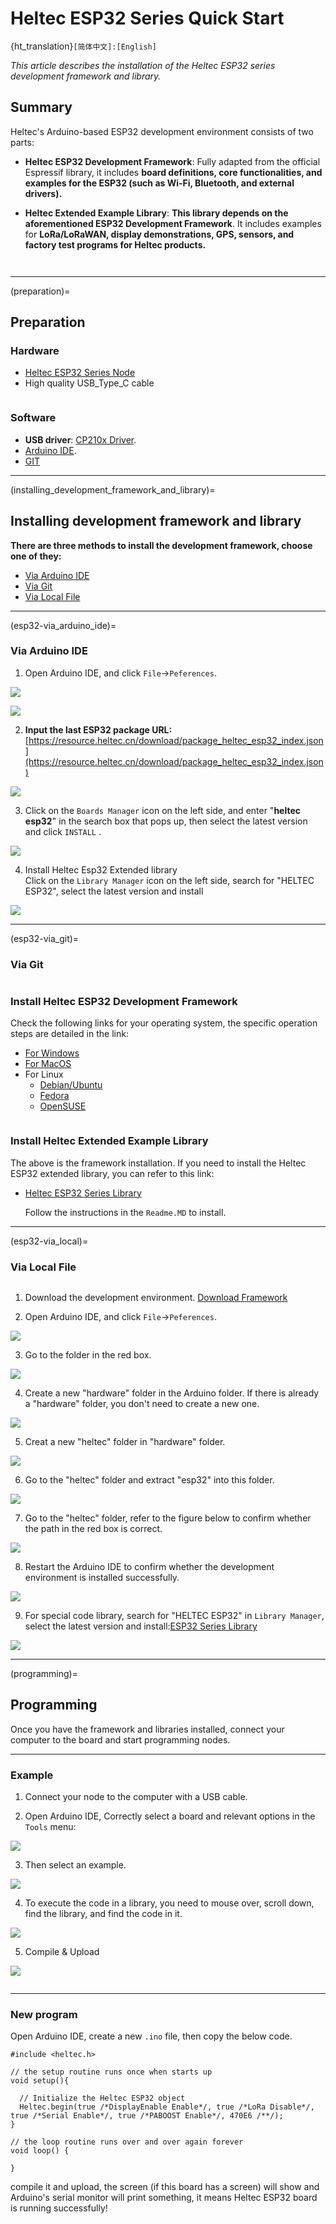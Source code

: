 # Heltec ESP32 Series Quick Start
{ht_translation}`[简体中文]:[English]`

*This article describes the installation of the Heltec ESP32 series development framework and library.*

## Summary
Heltec's Arduino-based ESP32 development environment consists of two parts:

- **Heltec ESP32 Development Framework**: Fully adapted from the official Espressif library, it includes **board definitions, core functionalities, and examples for the ESP32 (such as Wi-Fi, Bluetooth, and external drivers).**

- **Heltec Extended Example Library**: **This library depends on the aforementioned ESP32 Development Framework**. It includes examples for **LoRa/LoRaWAN, display demonstrations, GPS, sensors, and factory test programs for Heltec products.**

``` {warning} Framework v3.0.0 and Library v2.0.0 are updated together, Older frameworks and libraries are no longer applicable to the new ones.
```

``` {Tip} You can also use the official [Espressif Arduino framework](https://github.com/espressif/arduino-esp32) as a replacement for the Heltec ESP32 Development Framework. Just ensure that the corresponding version is compatible.
```

---------------------------------

(preparation)=
## Preparation
### Hardware
  - [Heltec ESP32 Series Node](https://heltec.org/product-category/lora/lrnode/esp32-lora/)
  - High quality USB_Type_C cable

``` {tip} Some cables only charge and do not transfer data, so you need to avoid this when uploading code.
```

### Software
  - **USB driver**: [CP210x Driver](https://resource.heltec.cn/download/tools/CP210x_Universal_Windows_Driver.zip).
  - [Arduino IDE](https://www.arduino.cc/en/software).
  - [GIT](https://www.arduino.cc/en/software)

--------------------------------------------

(installing_development_framework_and_library)=

## Installing development framework and library
**There are three methods to install the development framework, choose one of they:**
- [Via Arduino IDE](esp32-via_arduino_ide)
- [Via Git](esp32-via_git)
- [Via Local File](esp32-via_local)

---------------------------------------------------------------

(esp32-via_arduino_ide)=

### Via Arduino IDE

1. Open Arduino IDE, and click `File`->`Peferences`.

  ![](img/quick_start/01.png)

  ![](img/quick_start/02.png)

2. **Input the last ESP32 package URL:** [https://resource.heltec.cn/download/package_heltec_esp32_index.json](https://resource.heltec.cn/download/package_heltec_esp32_index.json)

  ![](img/quick_start/03.png)

3. Click on the `Boards Manager` icon on the left side, and enter "**heltec esp32**" in the search box that pops up, then select the latest version and click `INSTALL`	.

  ![](img/quick_start/05.png)

4. Install Heltec Esp32 Extended library<br>
   Click on the `Library Manager` icon on the left side, search for "HELTEC ESP32", select the latest version and install

  ![](img/quick_start/lib.png)

----------------------------------------------------

(esp32-via_git)=

### Via Git

``` {note} It is recommended to follow the path and file name as described below as much as possible to avoid unnecessary trouble.
```

### Install Heltec ESP32 Development Framework
Check the following links for your operating system, the specific operation steps are detailed in the link:
  - [For Windows](https://github.com/Heltec-Aaron-Lee/WiFi_Kit_series/blob/master/InstallGuide/windows.md)
  - [For MacOS](https://github.com/Heltec-Aaron-Lee/WiFi_Kit_series/blob/master/InstallGuide/mac.md)
  - For Linux
    - [Debian/Ubuntu](https://github.com/Heltec-Aaron-Lee/WiFi_Kit_series/blob/master/InstallGuide/debian_ubuntu.md)
    - [Fedora](https://github.com/Heltec-Aaron-Lee/WiFi_Kit_series/blob/master/InstallGuide/fedora.md)
    - [OpenSUSE](https://github.com/Heltec-Aaron-Lee/WiFi_Kit_series/blob/master/InstallGuide/opensuse.md)

  ``` {warning} After installation, please execute "get.exe" under the path of "Arduino\hardware\heltec\esp32\tools" to obtain the latest compilation tool.
  ```

### Install Heltec Extended Example Library
The above is the framework installation. If you need to install the Heltec ESP32 extended library, you can refer to this link:
- [Heltec ESP32 Series Library](https://github.com/HelTecAutomation/Heltec_ESP32)

  Follow the instructions in the `Readme.MD` to install.

------------------------------

(esp32-via_local)=

  ### Via Local File

  ``` {note} It is recommended to follow the path and file name as described below as much as possible to avoid unnecessary trouble.
  ```

  1. Download the development environment. [Download Framework](https://resource.heltec.cn/download/ESP32_framework)

  2. Open Arduino IDE, and click `File`->`Peferences`.

  ![](img/quick_start/01.png)

  3. Go to the folder in the red box.

  ![](img/quick_start/16.png)

  4. Create a new "hardware" folder in the Arduino folder. If there is already a "hardware" folder, you don't need to create a new one.

  ![](img/quick_start/17.png)

  5. Creat a new "heltec" folder in "hardware" folder.

  ![](img/quick_start/heltecfolder.png)

  6. Go to the "heltec" folder and extract "esp32" into this folder.

  ![](img/quick_start/18.png)

  7. Go to the "heltec" folder, refer to the figure below to confirm whether the path in the red box is correct.

  ![](img/quick_start/19.png)

  8. Restart the Arduino IDE to confirm whether the development environment is installed successfully.

  ![](img/quick_start/20.png)

  9. For special code library, search for "HELTEC ESP32" in `Library Manager`, select the latest version and install:[ESP32 Series Library]()

  ![](img/quick_start/lib.png)

--------------

(programming)=

## Programming
Once you have the framework and libraries installed, connect your computer to the board and start programming nodes.

-----------------------

### Example
1. Connect your node to the computer with a USB cable.

2. Open Arduino IDE, Correctly select a board and relevant options in the `Tools` menu:

![](img/quick_start/08.png)

3. Then select an example.

![](img/quick_start/09.jpg)

4. To execute the code in a library, you need to mouse over, scroll down, find the library, and find the code in it.

![](img/quick_start/execute.png)

5. Compile & Upload

![](img/quick_start/10.png)

``` {tip} If you cannot upload the code, please manually enter the BOOTLOADER mode: hold down the PRG (USER/BOOT) key and do not release it, press the RST key once, and then release the PRG (USER/BOOT).
```

-------------------------

### New program
Open Arduino IDE, create a new  `.ino` file, then copy the below code.

```arduino
#include <heltec.h>

// the setup routine runs once when starts up
void setup(){

  // Initialize the Heltec ESP32 object
  Heltec.begin(true /*DisplayEnable Enable*/, true /*LoRa Disable*/, true /*Serial Enable*/, true /*PABOOST Enable*/, 470E6 /**/);
}

// the loop routine runs over and over again forever
void loop() {

}
```

compile it and upload, the  screen (if this board has a screen) will show and Arduino's serial monitor will print something, it means Heltec ESP32 board is running successfully!

